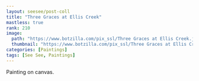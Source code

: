 ```yaml
---
layout: seesee/post-coll
title: "Three Graces at Ellis Creek"
mastless: true
rank: 210
image:
  path: "https://www.botzilla.com/pix_ssl/Three Graces at Ellis Creek.jpg"
  thumbnail: "https://www.botzilla.com/pix_ssl/Three Graces at Ellis Creek.jpg"
categories: [Paintings]
tags: [See See, Paintings]
---
```


Painting on canvas.



